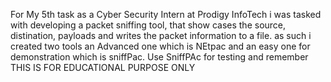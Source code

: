 For My 5th task as a Cyber Security Intern at Prodigy InfoTech i was tasked with developing a packet sniffing tool, that show cases the source, distination, payloads and writes the packet information to a file. as such i created 
two tools an Advanced one which is NEtpac and an easy one for demonstration which is sniffPac. Use SniffPAc for testing and remember THIS IS FOR EDUCATIONAL PURPOSE ONLY
